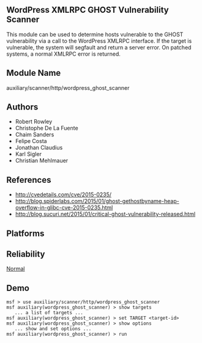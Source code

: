 ## WordPress XMLRPC GHOST Vulnerability Scanner

This module can be used to determine hosts vulnerable to the 
GHOST vulnerability via a call to the WordPress XMLRPC 
interface. If the target is vulnerable, the system will 
segfault and return a server error. On patched systems, a 
normal XMLRPC error is returned.


## Module Name
auxiliary/scanner/http/wordpress_ghost_scanner

## Authors
* Robert Rowley
* Christophe De La Fuente
* Chaim Sanders
* Felipe Costa
* Jonathan Claudius
* Karl Sigler
* Christian Mehlmauer


## References
* http://cvedetails.com/cve/2015-0235/
* http://blog.spiderlabs.com/2015/01/ghost-gethostbyname-heap-overflow-in-glibc-cve-2015-0235.html
* http://blog.sucuri.net/2015/01/critical-ghost-vulnerability-released.html




## Platforms


## Reliability
[Normal](https://github.com/rapid7/metasploit-framework/wiki/Exploit-Ranking)

## Demo

```
msf > use auxiliary/scanner/http/wordpress_ghost_scanner
msf auxiliary(wordpress_ghost_scanner) > show targets
   ... a list of targets ...
msf auxiliary(wordpress_ghost_scanner) > set TARGET <target-id>
msf auxiliary(wordpress_ghost_scanner) > show options
   ... show and set options ...
msf auxiliary(wordpress_ghost_scanner) > run
```
    
    